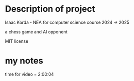 # Description of project 
Isaac Korda - NEA for computer science course 2024 -> 2025

a chess game and AI opponent 

MIT license


# my notes 
time for video  = 2:00:04
